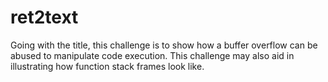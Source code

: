# ret2text

Going with the title, this challenge is to show how a buffer overflow can be abused to manipulate code execution.
This challenge may also aid in illustrating how function stack frames look like.

